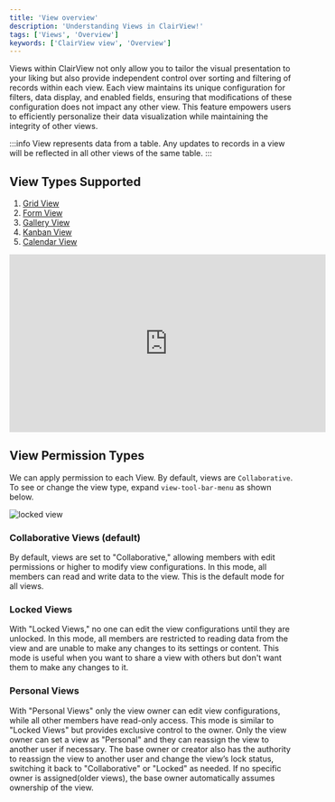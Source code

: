 ```yaml
---
title: 'View overview'
description: 'Understanding Views in ClairView!'
tags: ['Views', 'Overview']
keywords: ['ClairView view', 'Overview']
---
```


Views within ClairView not only allow you to tailor the visual presentation to your liking but also provide independent
control over sorting and filtering of records within each view. Each view maintains its unique configuration for
filters, data display, and enabled fields, ensuring that modifications of these configuration does not impact any other view. 
This feature empowers users to efficiently personalize their data visualization while
maintaining the integrity of other views.

:::info
View represents data from a table. Any updates to records in a view will be reflected in all other views of the same table.
:::

## View Types Supported

1. [Grid View](/views/view-types/grid)
2. [Form View](/views/view-types/form)
3. [Gallery View](/views/view-types/gallery)
4. [Kanban View](/views/view-types/kanban)
5. [Calendar View](/views/view-types/calendar)

<center>
    <iframe width="560" height="315" src="https://www.youtube.com/embed/gVk5ZwMwANU?si=JcUazOp0SFWyJ6a-&start=24" frameborder="0" allow="accelerometer; autoplay; clipboard-write; encrypted-media; gyroscope; picture-in-picture" allowfullscreen ></iframe>
</center>

## View Permission Types

We can apply permission to each View. By default, views are `Collaborative`. To see or change the view type, expand `view-tool-bar-menu` as shown below.

![locked view](/img/v2/views/locked-view.png)

### Collaborative Views (default)
By default, views are set to "Collaborative," allowing members with edit permissions or higher to modify view configurations. In this mode, all members can read and write data to the view. This is the default mode for all views.

### Locked Views
With "Locked Views," no one can edit the view configurations until they are unlocked. In this mode, all members are restricted to reading data from the view and are unable to make any changes to its settings or content. This mode is useful when you want to share a view with others but don't want them to make any changes to it.

### Personal Views
With "Personal Views" only the view owner can edit view configurations, while all other members have read-only access. This mode is similar to "Locked Views" but provides exclusive control to the owner. Only the view owner can set a view as "Personal" and they can reassign the view to another user if necessary. The base owner or creator also has the authority to reassign the view to another user and change the view’s lock status, switching it back to "Collaborative" or "Locked" as needed. If no specific owner is assigned(older views), the base owner automatically assumes ownership of the view. 
